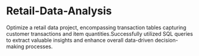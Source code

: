 # Retail-Data-Analysis
Optimize a retail data project, encompassing transaction tables capturing customer transactions and item quantities.Successfully utilized SQL queries to extract valuable insights and enhance overall data-driven decision-making processes.
